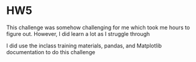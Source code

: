 # HW5
This challenge was somehow challenging for me which took me hours to figure out. However, I did learn a lot as I struggle through

I did use the inclass training materials, pandas, and Matplotlib documentation to do this challenge
